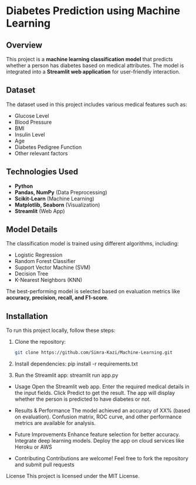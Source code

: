 # Diabetes Prediction using Machine Learning  

## Overview  
This project is a **machine learning classification model** that predicts whether a person has diabetes based on medical attributes. The model is integrated into a **Streamlit web application** for user-friendly interaction.  

## Dataset  
The dataset used in this project includes various medical features such as:  
- Glucose Level  
- Blood Pressure  
- BMI  
- Insulin Level  
- Age  
- Diabetes Pedigree Function  
- Other relevant factors  

## Technologies Used  
- **Python**  
- **Pandas, NumPy** (Data Preprocessing)  
- **Scikit-Learn** (Machine Learning)  
- **Matplotlib, Seaborn** (Visualization)  
- **Streamlit** (Web App)  

## Model Details  
The classification model is trained using different algorithms, including:  
- Logistic Regression  
- Random Forest Classifier  
- Support Vector Machine (SVM)  
- Decision Tree  
- K-Nearest Neighbors (KNN)  

The best-performing model is selected based on evaluation metrics like **accuracy, precision, recall, and F1-score**.  

## Installation  
To run this project locally, follow these steps:  

1. Clone the repository:  
   ```bash
   git clone https://github.com/Simra-Kazi/Machine-Learning.git
   
2. Install dependencies:
  pip install -r requirements.txt

3. Run the Streamlit app:
   streamlit run app.py
* Usage
  Open the Streamlit web app.
  Enter the required medical details in the input fields.
  Click Predict to get the result.
  The app will display whether the person is predicted to have diabetes or not.
  
* Results & Performance
  The model achieved an accuracy of XX% (based on evaluation).
  Confusion matrix, ROC curve, and other performance metrics are available for analysis.
  
* Future Improvements
  Enhance feature selection for better accuracy.
  Integrate deep learning models.
  Deploy the app on cloud services like Heroku or AWS
  
* Contributing
  Contributions are welcome! Feel free to fork the repository and submit pull requests
  
License
This project is licensed under the MIT License.
